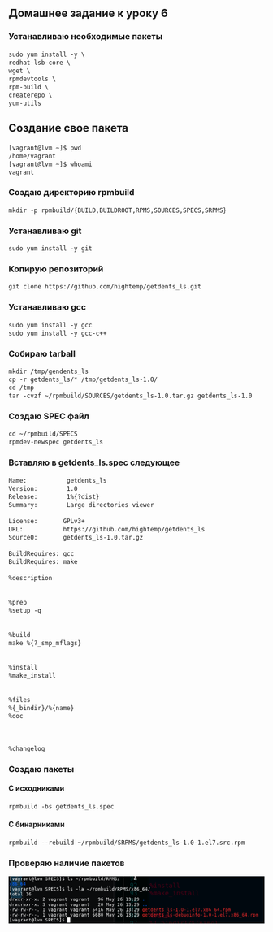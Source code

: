 
## Домашнее задание к уроку 6

###  Устанавливаю необходимые пакеты

```console
sudo yum install -y \
redhat-lsb-core \
wget \
rpmdevtools \
rpm-build \
createrepo \
yum-utils
```

## Создание свое пакета

```console
[vagrant@lvm ~]$ pwd
/home/vagrant
[vagrant@lvm ~]$ whoami
vagrant
```

### Создаю директорию rpmbuild

```console
mkdir -p rpmbuild/{BUILD,BUILDROOT,RPMS,SOURCES,SPECS,SRPMS}
```

### Устанавливаю git

```console
sudo yum install -y git
```

### Копирую репозиторий

```console
git clone https://github.com/hightemp/getdents_ls.git
```

### Устанавливаю gcc

```console
sudo yum install -y gcc
sudo yum install -y gcc-c++ 
```

### Собираю tarball

```console
mkdir /tmp/gendents_ls
cp -r getdents_ls/* /tmp/getdents_ls-1.0/
cd /tmp
tar -cvzf ~/rpmbuild/SOURCES/getdents_ls-1.0.tar.gz getdents_ls-1.0
```

### Создаю SPEC файл

```console
cd ~/rpmbuild/SPECS
rpmdev-newspec getdents_ls
```

### Вставляю в getdents_ls.spec следующее

```
Name:           getdents_ls
Version:        1.0
Release:        1%{?dist}
Summary:        Large directories viewer

License:       GPLv3+
URL:           https://github.com/hightemp/getdents_ls
Source0:       getdents_ls-1.0.tar.gz

BuildRequires: gcc
BuildRequires: make

%description


%prep
%setup -q


%build
make %{?_smp_mflags}


%install
%make_install


%files
%{_bindir}/%{name}
%doc



%changelog

```

### Создаю пакеты

#### С исходниками

```console
rpmbuild -bs getdents_ls.spec
```

#### С бинарниками

```console
rpmbuild --rebuild ~/rpmbuild/SRPMS/getdents_ls-1.0-1.el7.src.rpm
```

### Проверяю наличие пакетов

![](/images/lesson6/Screenshot_20190526_163256.png)

